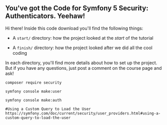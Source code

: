 ## You've got the Code for Symfony 5 Security: Authenticators. Yeehaw!

Hi there! Inside this code download you'll find the following things:

* A `start/` directory: how the project looked at the *start* of the tutorial

* A `finish/` directory: how the project looked after we did all the cool coding

In each directory, you'll find more details about how to set up the project.
But if you have any questions, just post a comment on the course page and
ask!

```
composer require security

symfony console make:user

symfony console make:auth

#Using a Custom Query to Load the User
https://symfony.com/doc/current/security/user_providers.html#using-a-custom-query-to-load-the-user

```